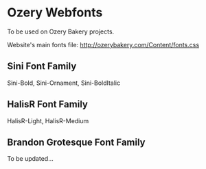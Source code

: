 # Ozery Webfonts

To be used on Ozery Bakery projects.

Website's main fonts file: http://ozerybakery.com/Content/fonts.css

Sini Font Family
-

Sini-Bold, Sini-Ornament, Sini-BoldItalic

HalisR Font Family
-

HalisR-Light, HalisR-Medium

Brandon Grotesque Font Family
-

To be updated...
